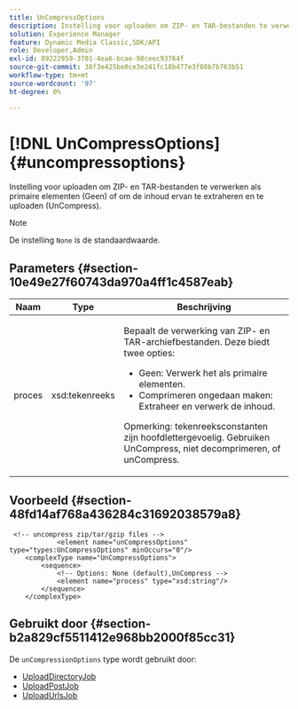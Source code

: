 ```yaml
---
title: UnCompressOptions
description: Instelling voor uploaden om ZIP- en TAR-bestanden te verwerken als primaire elementen (Geen) of om de inhoud ervan te extraheren en te uploaden (UnCompress).
solution: Experience Manager
feature: Dynamic Media Classic,SDK/API
role: Developer,Admin
exl-id: 89222959-3701-4ea6-bcae-98ceec93764f
source-git-commit: 38f3e425be0ce3e241fc18b477e3f68b7b763b51
workflow-type: tm+mt
source-wordcount: '97'
ht-degree: 0%

---
```


# [!DNL UnCompressOptions]{#uncompressoptions}

Instelling voor uploaden om ZIP- en TAR-bestanden te verwerken als primaire elementen (Geen) of om de inhoud ervan te extraheren en te uploaden (UnCompress).

>[!NOTE]
>
>De instelling `None` is de standaardwaarde.

## Parameters {#section-10e49e27f60743da970a4ff1c4587eab}

<table id="table_89C2F7CDB24848459E47F1F7F58D91BA"> 
 <thead> 
  <tr> 
   <th colname="col1" class="entry"> Naam </th> 
   <th colname="col2" class="entry"> Type </th> 
   <th colname="col3" class="entry"> Beschrijving </th> 
  </tr> 
 </thead>
 <tbody> 
  <tr> 
   <td colname="col1"> <span class="codeph"> <span class="varname"> proces</span> </span> </td> 
   <td colname="col2"> <span class="codeph"> xsd:tekenreeks</span> </td> 
   <td colname="col3"> <p>Bepaalt de verwerking van ZIP- en TAR-archiefbestanden. Deze biedt twee opties: 
     <ul id="ul_F34E2F3B9B74450CA7E76BD9FD7137C2">
      <li id="li_E982468ED814446593B0C0A3F3D729FB"><span class="codeph"> Geen:</span> Verwerk het als primaire elementen. </li>
      <li id="li_4A45DA99592B4EF7A1FE0A946A835104"><span class="codeph"> Comprimeren ongedaan maken:</span> Extraheer en verwerk de inhoud. </li>
     </ul><p>Opmerking: tekenreeksconstanten zijn hoofdlettergevoelig. Gebruiken <span class="codeph"> UnCompress</span>, niet <span class="codeph"> decomprimeren</span>, of <span class="codeph"> unCompress</span>. </p></p> </td> 
  </tr> 
 </tbody> 
</table>

## Voorbeeld {#section-48fd14af768a436284c31692038579a8}

```
 <!-- uncompress zip/tar/gzip files -->
            <element name="unCompressOptions" type="types:UnCompressOptions" minOccurs="0"/>
    <complexType name="UnCompressOptions">
        <sequence>
            <!-- Options: None (default),UnCompress -->
            <element name="process" type="xsd:string"/>
        </sequence>
    </complexType>
```

## Gebruikt door {#section-b2a829cf5511412e968bb2000f85cc31}

De `unCompressionOptions` type wordt gebruikt door:

* [UploadDirectoryJob](../../types/c-data-types/r-upload-directory-job.md#reference-e707ebf53b074c49ad983d1886e0bbb6)
* [UploadPostJob](../../types/c-data-types/r-upload-post-job.md#reference-bca2339b593f4637a687c33937215ef4)
* [UploadUrlsJob](../../types/c-data-types/r-upload-urls-job.md#reference-8e9bc895268c4321b233dbeadc990398)
